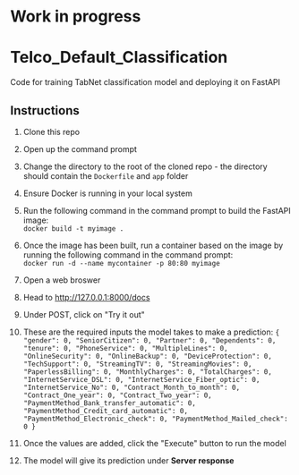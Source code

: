 # Work in progress
# Telco_Default_Classification
Code for training TabNet classification model and deploying it on FastAPI

## Instructions
1. Clone this repo
2. Open up the command prompt
3. Change the directory to the root of the cloned repo - the directory should contain the `Dockerfile` and `app` folder
4. Ensure Docker is running in your local system
5. Run the following command in the command prompt to build the FastAPI image: <br>
`docker build -t myimage .`

6. Once the image has been built, run a container based on the image by running the following command in the command prompt: <br>
`docker run -d --name mycontainer -p 80:80 myimage`
7. Open a web broswer
8. Head to http://127.0.0.1:8000/docs
9. Under POST, click on "Try it out"
10. These are the required inputs the model takes to make a prediction:
` {
  "gender": 0,
  "SeniorCitizen": 0,
  "Partner": 0,
  "Dependents": 0,
  "tenure": 0,
  "PhoneService": 0,
  "MultipleLines": 0,
  "OnlineSecurity": 0,
  "OnlineBackup": 0,
  "DeviceProtection": 0,
  "TechSupport": 0,
  "StreamingTV": 0,
  "StreamingMovies": 0,
  "PaperlessBilling": 0,
  "MonthlyCharges": 0,
  "TotalCharges": 0,
  "InternetService_DSL": 0,
  "InternetService_Fiber_optic": 0,
  "InternetService_No": 0,
  "Contract_Month_to_month": 0,
  "Contract_One_year": 0,
  "Contract_Two_year": 0,
  "PaymentMethod_Bank_transfer_automatic": 0,
  "PaymentMethod_Credit_card_automatic": 0,
  "PaymentMethod_Electronic_check": 0,
  "PaymentMethod_Mailed_check": 0
}
`
11. Once the values are added, click the "Execute" button to run the model
12. The model will give its prediction under **Server response**
